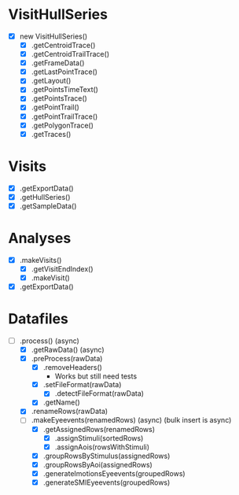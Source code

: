 # VisitHullSeries

- [x] new VisitHullSeries()
  - [x] .getCentroidTrace()
  - [x] .getCentroidTrailTrace()
  - [x] .getFrameData()
  - [x] .getLastPointTrace()
  - [x] .getLayout()
  - [x] .getPointsTimeText()
  - [x] .getPointsTrace()
  - [x] .getPointTrail()
  - [x] .getPointTrailTrace()
  - [x] .getPolygonTrace()
  - [x] .getTraces()

# Visits

- [x] .getExportData()
- [x] .getHullSeries()
- [x] .getSampleData()

# Analyses

- [x] .makeVisits()
  - [x] .getVisitEndIndex()
  - [x] .makeVisit()
- [x] .getExportData()

# Datafiles

- [ ] .process() (async)
  - [x] .getRawData() (async)
  - [x] .preProcess(rawData)
    - [x] .removeHeaders()
      - Works but still need tests
    - [x] .setFileFormat(rawData)
      - [x] .detectFileFormat(rawData)
    - [x] .getName()
  - [x] .renameRows(rawData)
  - [ ] .makeEyeevents(renamedRows) (async) (bulk insert is async)
    - [x] .getAssignedRows(renamedRows)
      <!-- - [x] .getStimuliOnly(renamedRows) -->
      <!-- - [x] .getValidCoordinatesOnly(renamedRows) -->
      <!-- - [x] .filterSortFloat(field, data) -->
      - [x] .assignStimuli(sortedRows)
      - [x] .assignAois(rowsWithStimuli)
    - [x] .groupRowsByStimulus(assignedRows)
    - [x] .groupRowsByAoi(assignedRows)
    - [x] .generateImotionsEyeevents(groupedRows)
    - [x] .generateSMIEyeevents(groupedRows)

